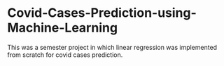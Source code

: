 # Covid-Cases-Prediction-using-Machine-Learning
This was a semester project in which linear regression was implemented from scratch for covid cases prediction.
